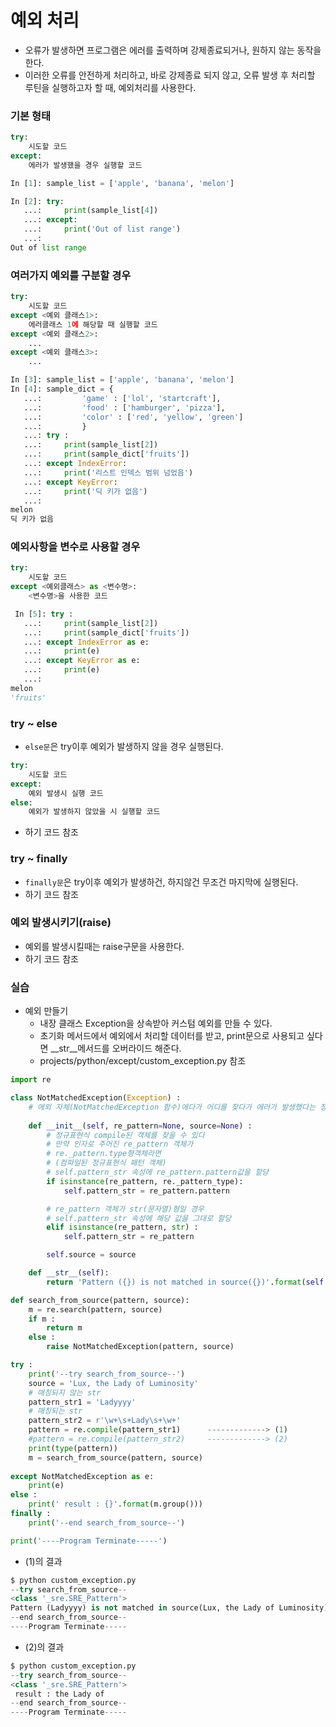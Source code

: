 # 예외 처리
- 오류가 발생하면 프로그램은 에러를 출력하며 강제종료되거나,
 원하지 않는 동작을 한다.
- 이러한 오류를 안전하게 처리하고, 바로 강제종료 되지 않고,
 오류 발생 후 처리할 루틴을 실행하고자 할 때, 예외처리를 사용한다.
### 기본 형태
```python
try:
    시도할 코드
except:
    에러가 발생했을 경우 실행할 코드
```
```python
In [1]: sample_list = ['apple', 'banana', 'melon']

In [2]: try:
   ...:     print(sample_list[4])
   ...: except:
   ...:     print('Out of list range')
   ...: 
Out of list range
```

### 여러가지 예외를 구분할 경우
```python
try:
    시도할 코드
except <예외 클래스1>:
    에러클래스 1에 해당할 때 실행할 코드
except <예외 클래스2>:
    ...
except <예외 클래스3>:
    ...
```
```python
In [3]: sample_list = ['apple', 'banana', 'melon']
In [4]: sample_dict = { 
   ...:         'game' : ['lol', 'startcraft'],
   ...:         'food' : ['hamburger', 'pizza'],
   ...:         'color' : ['red', 'yellow', 'green']
   ...:         }
   ...: try :
   ...:     print(sample_list[2])
   ...:     print(sample_dict['fruits'])
   ...: except IndexError:
   ...:     print('리스트 인덱스 범위 넘었음')
   ...: except KeyError:
   ...:     print('딕 키가 없음')
   ...: 
melon
딕 키가 없음
```

### 예외사항을 변수로 사용할 경우
```python
try:
    시도할 코드
except <예외클래스> as <변수명>:
    <변수명>을 사용한 코드
```
```python
 In [5]: try :
   ...:     print(sample_list[2])
   ...:     print(sample_dict['fruits'])
   ...: except IndexError as e:
   ...:     print(e)
   ...: except KeyError as e:
   ...:     print(e)
   ...: 
melon
'fruits'
```
### try ~ else
- ```else문```은 try이후 예외가 발생하지 않을 경우 실행된다.
```python
try:
    시도할 코드
except:
    예외 발생시 실행 코드
else:
    예외가 발생하지 않았을 시 실행할 코드
```
- 하기 코드 참조

### try ~ finally
- ```finally문```은 try이후 예외가 발생하건, 하지않건 무조건 마지막에 실행된다.
- 하기 코드 참조

### 예외 발생시키기(raise)
- 예외를 발생시킬때는 raise구문을 사용한다.
- 하기 코드 참조

### 실습
- 예외 만들기
	- 내장 클래스 Exception을 상속받아 커스텀 예외를 만들 수 있다.
	- 초기화 메서드에서 예외에서 처리할 데이터를 받고,
	print문으로 사용되고 싶다면 \_\_str\_\_메서드를 오버라이드 해준다.
	- projects/python/except/custom_exception.py 참조
	
```python
import re

class NotMatchedException(Exception) :
    # 에외 자체(NotMatchedException 함수)에다가 어디를 찾다가 에러가 발생했다는 정보를 전달
    
    def __init__(self, re_pattern=None, source=None) :
        # 정규표현식 compile된 객체를 찾을 수 있다
        # 만약 인자로 주어진 re_pattern 객체가
        # re._pattern.type형객체라면
        # (컴파일된 정규표현식 패턴 객체)
        # self.pattern_str 속성에 re_pattern.pattern값을 할당
        if isinstance(re_pattern, re._pattern_type):
            self.pattern_str = re_pattern.pattern

        # re_pattern 객체가 str(문자열)형일 경우
        # self.pattern_str 속성에 해당 값을 그대로 할당
        elif isinstance(re_pattern, str) :
            self.pattern_str = re_pattern

        self.source = source

    def __str__(self):
        return 'Pattern ({}) is not matched in source({})'.format(self.pattern_str, self.source)

def search_from_source(pattern, source):
    m = re.search(pattern, source)
    if m :
        return m
    else :
        raise NotMatchedException(pattern, source)

try :
    print('--try search_from_source--')
    source = 'Lux, the Lady of Luminosity'
    # 매칭되지 않는 str
    pattern_str1 = 'Ladyyyy'
    # 매칭되는 str
    pattern_str2 = r'\w+\s+Lady\s+\w+'
    pattern = re.compile(pattern_str1)		-------------> (1)
    #pattern = re.compile(pattern_str2) 	-------------> (2)
    print(type(pattern))
    m = search_from_source(pattern, source)
    
except NotMatchedException as e:
    print(e)
else :
    print(' result : {}'.format(m.group()))
finally :
    print('--end search_from_source--')

print('----Program Terminate-----')
```
- (1)의 결과
```python
$ python custom_exception.py
--try search_from_source--
<class '_sre.SRE_Pattern'>
Pattern (Ladyyyy) is not matched in source(Lux, the Lady of Luminosity)
--end search_from_source--
----Program Terminate-----
```
- (2)의 결과
```python
$ python custom_exception.py
--try search_from_source--
<class '_sre.SRE_Pattern'>
 result : the Lady of
--end search_from_source--
----Program Terminate-----
```